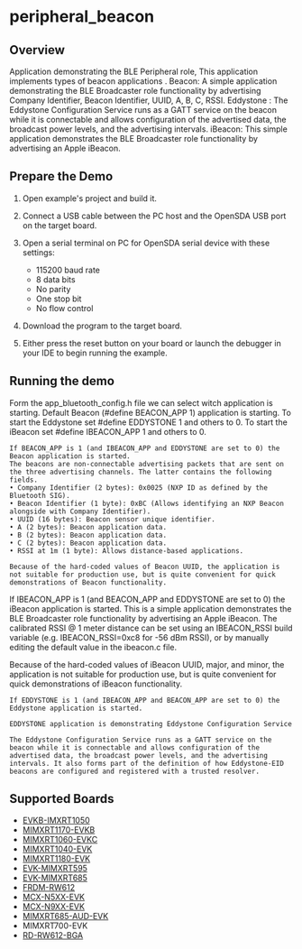 # peripheral_beacon

## Overview
Application demonstrating the BLE Peripheral role, This application implements types of beacon applications .
Beacon: A simple application demonstrating the BLE Broadcaster role functionality by advertising Company Identifier, Beacon Identifier, UUID, A, B, C, RSSI.
Eddystone : The Eddystone Configuration Service runs as a GATT service on the beacon while it is connectable and allows configuration of the advertised data, the broadcast power levels, and the advertising intervals.
iBeacon: This simple application demonstrates the BLE Broadcaster role functionality by advertising an Apple iBeacon.

## Prepare the Demo

1.  Open example's project and build it.

2.  Connect a USB cable between the PC host and the OpenSDA USB port on the target board.

3.  Open a serial terminal on PC for OpenSDA serial device with these settings:
    - 115200 baud rate
    - 8 data bits
    - No parity
    - One stop bit
    - No flow control

4.  Download the program to the target board.

5.  Either press the reset button on your board or launch the debugger in your IDE to begin running the example.

## Running the demo
Form the app_bluetooth_config.h file we can select witch application is starting. Default Beacon (#define BEACON_APP 1) application is starting.
To start the Eddystone set #define EDDYSTONE 1 and others to 0. To start the iBeacon set #define IBEACON_APP 1 and others to 0.
~~~~~~~~~~~~~~~~~~~~~~~~~~~~~~~~~~~
If BEACON_APP is 1 (and IBEACON_APP and EDDYSTONE are set to 0) the Beacon application is started.
The beacons are non-connectable advertising packets that are sent on the three advertising channels. The latter contains the following fields.
• Company Identifier (2 bytes): 0x0025 (NXP ID as defined by the Bluetooth SIG).
• Beacon Identifier (1 byte): 0xBC (Allows identifying an NXP Beacon alongside with Company Identifier).
• UUID (16 bytes): Beacon sensor unique identifier.
• A (2 bytes): Beacon application data.
• B (2 bytes): Beacon application data.
• C (2 bytes): Beacon application data.
• RSSI at 1m (1 byte): Allows distance-based applications.

Because of the hard-coded values of Beacon UUID, the application is not suitable for production use, but is quite convenient for quick demonstrations of Beacon functionality.
~~~~~~~~~~~~~~~~~~~~~~~~~~~~~~~~~~~
If IBEACON_APP is 1 (and BEACON_APP and EDDYSTONE are set to 0) the iBeacon application is started.
This is a simple application demonstrates the BLE Broadcaster role functionality by advertising an Apple iBeacon. The calibrated RSSI @ 1 meter distance can be set using an IBEACON_RSSI build variable (e.g. IBEACON_RSSI=0xc8 for -56 dBm RSSI), or by manually editing the default value in the ibeacon.c file.

Because of the hard-coded values of iBeacon UUID, major, and minor, the application is not suitable for production use, but is quite convenient for quick demonstrations of iBeacon functionality.
~~~~~~~~~~~~~~~~~~~~~~~~~~~~~~~~~~~
If EDDYSTONE is 1 (and IBEACON_APP and BEACON_APP are set to 0) the Eddystone application is started.

EDDYSTONE application is demonstrating Eddystone Configuration Service

The Eddystone Configuration Service runs as a GATT service on the beacon while it is connectable and allows configuration of the advertised data, the broadcast power levels, and the advertising intervals. It also forms part of the definition of how Eddystone-EID beacons are configured and registered with a trusted resolver.
~~~~~~~~~~~~~~~~~~~~~~~~~~~~~~~~~~~

## Supported Boards
- [EVKB-IMXRT1050](../../_boards/evkbimxrt1050/edgefast_bluetooth_examples/peripheral_beacon/example_board_readme.md)
- [MIMXRT1170-EVKB](../../_boards/evkbmimxrt1170/edgefast_bluetooth_examples/peripheral_beacon/example_board_readme.md)
- [MIMXRT1060-EVKC](../../_boards/evkcmimxrt1060/edgefast_bluetooth_examples/peripheral_beacon/example_board_readme.md)
- [MIMXRT1040-EVK](../../_boards/evkmimxrt1040/edgefast_bluetooth_examples/peripheral_beacon/example_board_readme.md)
- [MIMXRT1180-EVK](../../_boards/evkmimxrt1180/edgefast_bluetooth_examples/peripheral_beacon/example_board_readme.md)
- [EVK-MIMXRT595](../../_boards/evkmimxrt595/edgefast_bluetooth_examples/peripheral_beacon/example_board_readme.md)
- [EVK-MIMXRT685](../../_boards/evkmimxrt685/edgefast_bluetooth_examples/peripheral_beacon/example_board_readme.md)
- [FRDM-RW612](../../_boards/frdmrw612/edgefast_bluetooth_examples/peripheral_beacon/example_board_readme.md)
- [MCX-N5XX-EVK](../../_boards/mcxn5xxevk/edgefast_bluetooth_examples/peripheral_beacon/example_board_readme.md)
- [MCX-N9XX-EVK](../../_boards/mcxn9xxevk/edgefast_bluetooth_examples/peripheral_beacon/example_board_readme.md)
- [MIMXRT685-AUD-EVK](../../_boards/mimxrt685audevk/edgefast_bluetooth_examples/peripheral_beacon/example_board_readme.md)
- MIMXRT700-EVK
- [RD-RW612-BGA](../../_boards/rdrw612bga/edgefast_bluetooth_examples/peripheral_beacon/example_board_readme.md)
